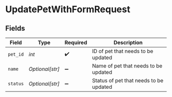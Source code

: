 # UpdatePetWithFormRequest


## Fields

| Field                                  | Type                                   | Required                               | Description                            |
| -------------------------------------- | -------------------------------------- | -------------------------------------- | -------------------------------------- |
| `pet_id`                               | *int*                                  | :heavy_check_mark:                     | ID of pet that needs to be updated     |
| `name`                                 | *Optional[str]*                        | :heavy_minus_sign:                     | Name of pet that needs to be updated   |
| `status`                               | *Optional[str]*                        | :heavy_minus_sign:                     | Status of pet that needs to be updated |